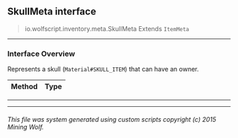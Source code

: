## SkullMeta __interface__

>io.wolfscript.inventory.meta.SkullMeta
>Extends `ItemMeta`

---

### Interface Overview

Represents a skull (`Material#SKULL_ITEM`) that can have an owner.

Method | Type   
--- | :--- 



---

---


###### This file was system generated using custom scripts copyright (c) 2015 Mining Wolf.
	

